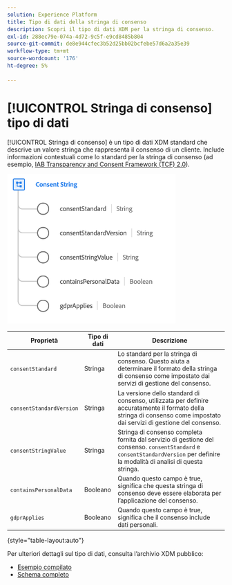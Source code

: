 ```yaml
---
solution: Experience Platform
title: Tipo di dati della stringa di consenso
description: Scopri il tipo di dati XDM per la stringa di consenso.
exl-id: 288ec79e-074a-4d72-9c5f-e9cd8485b804
source-git-commit: de8e944cfec3b52d25bb02bcfebe57d6a2a35e39
workflow-type: tm+mt
source-wordcount: '176'
ht-degree: 5%

---
```


# [!UICONTROL Stringa di consenso] tipo di dati

[!UICONTROL Stringa di consenso] è un tipo di dati XDM standard che descrive un valore stringa che rappresenta il consenso di un cliente. Include informazioni contestuali come lo standard per la stringa di consenso (ad esempio, [IAB Transparency and Consent Framework (TCF) 2.0](../field-groups/profile/iab.md)).

![](../images/data-types/consent-string.png)

| Proprietà | Tipo di dati | Descrizione |
| --- | --- | --- |
| `consentStandard` | Stringa | Lo standard per la stringa di consenso. Questo aiuta a determinare il formato della stringa di consenso come impostato dai servizi di gestione del consenso. |
| `consentStandardVersion` | Stringa | La versione dello standard di consenso, utilizzata per definire accuratamente il formato della stringa di consenso come impostato dai servizi di gestione del consenso. |
| `consentStringValue` | Stringa | Stringa di consenso completa fornita dal servizio di gestione del consenso. `consentStandard` e `consentStandardVersion` per definire la modalità di analisi di questa stringa. |
| `containsPersonalData` | Booleano | Quando questo campo è true, significa che questa stringa di consenso deve essere elaborata per l’applicazione del consenso. |
| `gdprApplies` | Booleano | Quando questo campo è true, significa che il consenso include dati personali. |

{style="table-layout:auto"}

Per ulteriori dettagli sul tipo di dati, consulta l’archivio XDM pubblico:

* [Esempio compilato](https://github.com/adobe/xdm/blob/master/components/datatypes/consent/consentstring.example.1.json)
* [Schema completo](https://github.com/adobe/xdm/blob/master/components/datatypes/consent/consentstring.schema.json)
